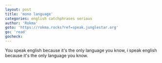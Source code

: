 ```yaml
---
layout: post
title: 'mono language'
categories: english catchphrases serious
author: 'Rokma​'
goto: 'https://rokma.rocks?ref=speak.junglestar.org'
go: 'read'
gocheck:
---
```


You speak english because it's the only language you know, i speak english because it's the only language you know.

